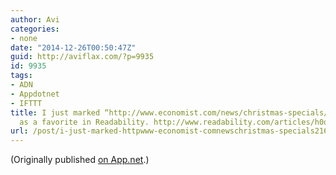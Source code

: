 ```yaml
---
author: Avi
categories:
- none
date: "2014-12-26T00:50:47Z"
guid: http://aviflax.com/?p=9935
id: 9935
tags:
- ADN
- Appdotnet
- IFTTT
title: I just marked “http://www.economist.com/news/christmas-specials/21636612-time-poverty-problem-partly-perception-and-partly-distribution-why?fsrc=scn/tw/te/pe/ed/whyiseveryonesobusy”
  as a favorite in Readability. http://www.readability.com/articles/h0qmzxxv
url: /post/i-just-marked-httpwww-economist-comnewschristmas-specials21636612-time-poverty-problem-partly-perception-and-partly-distribution-whyfsrcscntwtepeedwhyiseveryonesobusy-as/
---
```

(Originally published [on App.net](http://alpha.app.net/aviflax/post/46638323).)